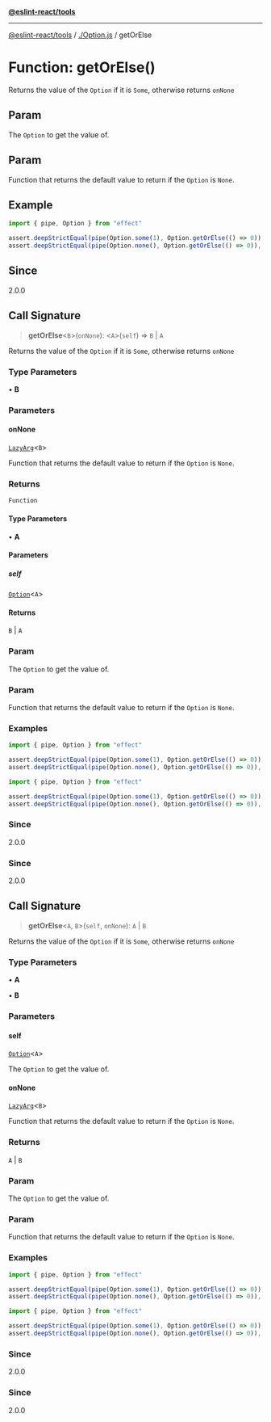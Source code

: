 [**@eslint-react/tools**](../../README.md)

***

[@eslint-react/tools](../../README.md) / [./Option.js](../README.md) / getOrElse

# Function: getOrElse()

Returns the value of the `Option` if it is `Some`, otherwise returns `onNone`

## Param

The `Option` to get the value of.

## Param

Function that returns the default value to return if the `Option` is `None`.

## Example

```ts
import { pipe, Option } from "effect"

assert.deepStrictEqual(pipe(Option.some(1), Option.getOrElse(() => 0)), 1)
assert.deepStrictEqual(pipe(Option.none(), Option.getOrElse(() => 0)), 0)
```

## Since

2.0.0

## Call Signature

> **getOrElse**\<`B`\>(`onNone`): \<`A`\>(`self`) => `B` \| `A`

Returns the value of the `Option` if it is `Some`, otherwise returns `onNone`

### Type Parameters

• **B**

### Parameters

#### onNone

[`LazyArg`](../../namespaces/F/interfaces/LazyArg.md)\<`B`\>

Function that returns the default value to return if the `Option` is `None`.

### Returns

`Function`

#### Type Parameters

• **A**

#### Parameters

##### self

[`Option`](../type-aliases/Option.md)\<`A`\>

#### Returns

`B` \| `A`

### Param

The `Option` to get the value of.

### Param

Function that returns the default value to return if the `Option` is `None`.

### Examples

```ts
import { pipe, Option } from "effect"

assert.deepStrictEqual(pipe(Option.some(1), Option.getOrElse(() => 0)), 1)
assert.deepStrictEqual(pipe(Option.none(), Option.getOrElse(() => 0)), 0)
```

```ts
import { pipe, Option } from "effect"

assert.deepStrictEqual(pipe(Option.some(1), Option.getOrElse(() => 0)), 1)
assert.deepStrictEqual(pipe(Option.none(), Option.getOrElse(() => 0)), 0)
```

### Since

2.0.0

### Since

2.0.0

## Call Signature

> **getOrElse**\<`A`, `B`\>(`self`, `onNone`): `A` \| `B`

Returns the value of the `Option` if it is `Some`, otherwise returns `onNone`

### Type Parameters

• **A**

• **B**

### Parameters

#### self

[`Option`](../type-aliases/Option.md)\<`A`\>

The `Option` to get the value of.

#### onNone

[`LazyArg`](../../namespaces/F/interfaces/LazyArg.md)\<`B`\>

Function that returns the default value to return if the `Option` is `None`.

### Returns

`A` \| `B`

### Param

The `Option` to get the value of.

### Param

Function that returns the default value to return if the `Option` is `None`.

### Examples

```ts
import { pipe, Option } from "effect"

assert.deepStrictEqual(pipe(Option.some(1), Option.getOrElse(() => 0)), 1)
assert.deepStrictEqual(pipe(Option.none(), Option.getOrElse(() => 0)), 0)
```

```ts
import { pipe, Option } from "effect"

assert.deepStrictEqual(pipe(Option.some(1), Option.getOrElse(() => 0)), 1)
assert.deepStrictEqual(pipe(Option.none(), Option.getOrElse(() => 0)), 0)
```

### Since

2.0.0

### Since

2.0.0
